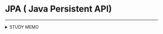 # JPA ( Java Persistent API)
****





<details>
    <summary>STUDY MEMO</summary>
        <div markdown="1">
        
<details>
            <summary>## ORM (Object-Relational Mapping)</summary>
                <div markdown="1">
        
    

</div>
</details>


## mappedBy

## 객체와 테이블의 연관관계 차이
+ 객체 연관관계 = 2개
+ 테이블 연관관계 = 1개


## 양방향 매핑 규칙

+ 객체의 두 관계중 하나를 연관관계의 주인으로 지정
+ 연관관계의 주인만이 외래키를 관리
+ 주인이 아닌쪽은 **읽기**만 가능
+ 주인은 mappedBY 속성 **사용x**
+ 주인이 아니면 mappedBy 속성으로 주인 지정

+ 외래 키가 잇는 곳을 주인으로 정하자!

        </div>
</details>
